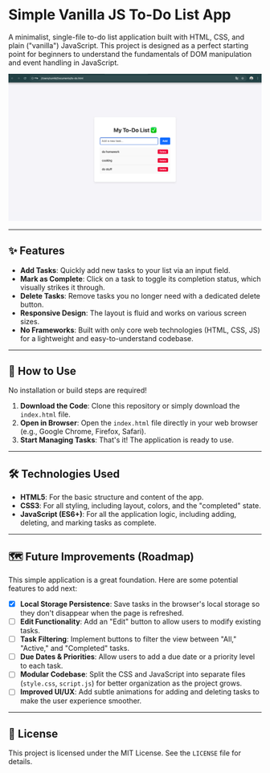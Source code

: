 # Simple Vanilla JS To-Do List App

A minimalist, single-file to-do list application built with HTML, CSS, and plain ("vanilla") JavaScript. This project is designed as a perfect starting point for beginners to understand the fundamentals of DOM manipulation and event handling in JavaScript.

![To-Do List App Screenshot](ScreenShot.png)


---

## ✨ Features

* **Add Tasks**: Quickly add new tasks to your list via an input field.
* **Mark as Complete**: Click on a task to toggle its completion status, which visually strikes it through.
* **Delete Tasks**: Remove tasks you no longer need with a dedicated delete button.
* **Responsive Design**: The layout is fluid and works on various screen sizes.
* **No Frameworks**: Built with only core web technologies (HTML, CSS, JS) for a lightweight and easy-to-understand codebase.

---

## 🚀 How to Use

No installation or build steps are required!

1.  **Download the Code**: Clone this repository or simply download the `index.html` file.
2.  **Open in Browser**: Open the `index.html` file directly in your web browser (e.g., Google Chrome, Firefox, Safari).
3.  **Start Managing Tasks**: That's it! The application is ready to use.

---

## 🛠️ Technologies Used

* **HTML5**: For the basic structure and content of the app.
* **CSS3**: For all styling, including layout, colors, and the "completed" state.
* **JavaScript (ES6+)**: For all the application logic, including adding, deleting, and marking tasks as complete.

---

## 🗺️ Future Improvements (Roadmap)

This simple application is a great foundation. Here are some potential features to add next:

* [x] **Local Storage Persistence**: Save tasks in the browser's local storage so they don't disappear when the page is refreshed.
* [ ] **Edit Functionality**: Add an "Edit" button to allow users to modify existing tasks.
* [ ] **Task Filtering**: Implement buttons to filter the view between "All," "Active," and "Completed" tasks.
* [ ] **Due Dates & Priorities**: Allow users to add a due date or a priority level to each task.
* [ ] **Modular Codebase**: Split the CSS and JavaScript into separate files (`style.css`, `script.js`) for better organization as the project grows.
* [ ] **Improved UI/UX**: Add subtle animations for adding and deleting tasks to make the user experience smoother.

---

## 📄 License

This project is licensed under the MIT License. See the `LICENSE` file for details.

